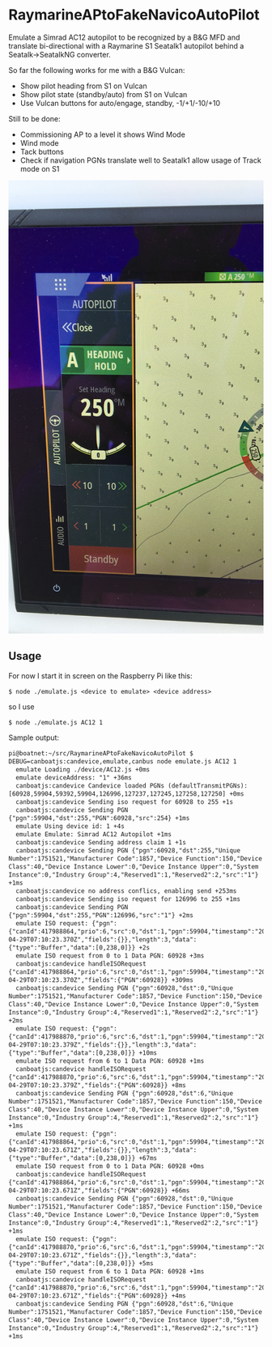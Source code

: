 # RaymarineAPtoFakeNavicoAutoPilot
Emulate a Simrad AC12 autopilot to be recognized by a B&G MFD and translate bi-directional with a Raymarine S1 Seatalk1 autopilot behind a Seatalk->SeatalkNG converter.

So far the following works for me with a B&G Vulcan:
- Show pilot heading from S1 on Vulcan
- Show pilot state (standby/auto) from S1 on Vulcan
- Use Vulcan buttons for auto/engage, standby, -1/+1/-10/+10

Still to be done:
- Commissioning AP to a level it shows Wind Mode
- Wind mode
- Tack buttons
- Check if navigation PGNs translate well to Seatalk1 allow usage of Track mode on S1




![Vulcan screenshot](/doc/vulcan.jpg)

## Usage

For now I start it in screen on the Raspberry Pi like this:
```
$ node ./emulate.js <device to emulate> <device address>
```
so I use
```
$ node ./emulate.js AC12 1
```

Sample output:
```
pi@boatnet:~/src/RaymarineAPtoFakeNavicoAutoPilot $ DEBUG=canboatjs:candevice,emulate,canbus node emulate.js AC12 1
  emulate Loading ./device/AC12.js +0ms
  emulate deviceAddress: "1" +36ms
  canboatjs:candevice Candevice loaded PGNs (defaultTransmitPGNs): [60928,59904,59392,59904,126996,127237,127245,127258,127250] +0ms
  canboatjs:candevice Sending iso request for 60928 to 255 +1s
  canboatjs:candevice Sending PGN {"pgn":59904,"dst":255,"PGN":60928,"src":254} +1ms
  emulate Using device id: 1 +4s
  emulate Emulate: Simrad AC12 Autopilot +1ms
  canboatjs:candevice Sending address claim 1 +1s
  canboatjs:candevice Sending PGN {"pgn":60928,"dst":255,"Unique Number":1751521,"Manufacturer Code":1857,"Device Function":150,"Device Class":40,"Device Instance Lower":0,"Device Instance Upper":0,"System Instance":0,"Industry Group":4,"Reserved1":1,"Reserved2":2,"src":"1"} +1ms
  canboatjs:candevice no address conflics, enabling send +253ms
  canboatjs:candevice Sending iso request for 126996 to 255 +1ms
  canboatjs:candevice Sending PGN {"pgn":59904,"dst":255,"PGN":126996,"src":"1"} +2ms
  emulate ISO request: {"pgn":{"canId":417988864,"prio":6,"src":0,"dst":1,"pgn":59904,"timestamp":"2020-04-29T07:10:23.370Z","fields":{}},"length":3,"data":{"type":"Buffer","data":[0,238,0]}} +2s
  emulate ISO request from 0 to 1 Data PGN: 60928 +3ms
  canboatjs:candevice handleISORequest {"canId":417988864,"prio":6,"src":0,"dst":1,"pgn":59904,"timestamp":"2020-04-29T07:10:23.370Z","fields":{"PGN":60928}} +309ms
  canboatjs:candevice Sending PGN {"pgn":60928,"dst":0,"Unique Number":1751521,"Manufacturer Code":1857,"Device Function":150,"Device Class":40,"Device Instance Lower":0,"Device Instance Upper":0,"System Instance":0,"Industry Group":4,"Reserved1":1,"Reserved2":2,"src":"1"} +2ms
  emulate ISO request: {"pgn":{"canId":417988870,"prio":6,"src":6,"dst":1,"pgn":59904,"timestamp":"2020-04-29T07:10:23.379Z","fields":{}},"length":3,"data":{"type":"Buffer","data":[0,238,0]}} +10ms
  emulate ISO request from 6 to 1 Data PGN: 60928 +1ms
  canboatjs:candevice handleISORequest {"canId":417988870,"prio":6,"src":6,"dst":1,"pgn":59904,"timestamp":"2020-04-29T07:10:23.379Z","fields":{"PGN":60928}} +8ms
  canboatjs:candevice Sending PGN {"pgn":60928,"dst":6,"Unique Number":1751521,"Manufacturer Code":1857,"Device Function":150,"Device Class":40,"Device Instance Lower":0,"Device Instance Upper":0,"System Instance":0,"Industry Group":4,"Reserved1":1,"Reserved2":2,"src":"1"} +1ms
  emulate ISO request: {"pgn":{"canId":417988864,"prio":6,"src":0,"dst":1,"pgn":59904,"timestamp":"2020-04-29T07:10:23.671Z","fields":{}},"length":3,"data":{"type":"Buffer","data":[0,238,0]}} +67ms
  emulate ISO request from 0 to 1 Data PGN: 60928 +0ms
  canboatjs:candevice handleISORequest {"canId":417988864,"prio":6,"src":0,"dst":1,"pgn":59904,"timestamp":"2020-04-29T07:10:23.671Z","fields":{"PGN":60928}} +66ms
  canboatjs:candevice Sending PGN {"pgn":60928,"dst":0,"Unique Number":1751521,"Manufacturer Code":1857,"Device Function":150,"Device Class":40,"Device Instance Lower":0,"Device Instance Upper":0,"System Instance":0,"Industry Group":4,"Reserved1":1,"Reserved2":2,"src":"1"} +1ms
  emulate ISO request: {"pgn":{"canId":417988870,"prio":6,"src":6,"dst":1,"pgn":59904,"timestamp":"2020-04-29T07:10:23.671Z","fields":{}},"length":3,"data":{"type":"Buffer","data":[0,238,0]}} +5ms
  emulate ISO request from 6 to 1 Data PGN: 60928 +1ms
  canboatjs:candevice handleISORequest {"canId":417988870,"prio":6,"src":6,"dst":1,"pgn":59904,"timestamp":"2020-04-29T07:10:23.671Z","fields":{"PGN":60928}} +4ms
  canboatjs:candevice Sending PGN {"pgn":60928,"dst":6,"Unique Number":1751521,"Manufacturer Code":1857,"Device Function":150,"Device Class":40,"Device Instance Lower":0,"Device Instance Upper":0,"System Instance":0,"Industry Group":4,"Reserved1":1,"Reserved2":2,"src":"1"} +1ms
```
